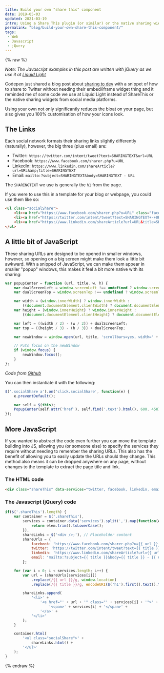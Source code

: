 ```yaml
---
title: Build your own "share this" component
date: 2019-05-03
updated: 2021-03-19
intro: Using a Share This plugin (or similar) or the native sharing widgets from social networks can really bloat your page and look ugly. This code is how we, at Liquid Light, implement social sharing widgets
permalink: "blog/build-your-own-share-this-component/"
tags:
 - Web
 - Javascript
 - jQuery
---
```


{% raw %}

_Note: The Javascript examples in this post are written with jQuery as we use it at [Liquid Light](https://www.liquidlight.co.uk/)_

Codepen just shared a blog post about [sharing to dev](https://blog.codepen.io/2019/05/02/share-to-dev/) with a snippet of how to share to Twitter without needing their embed/iframe widget thing and it reminded me of some code we use at Liquid Light instead of ShareThis or the native sharing widgets from social media platforms.

Using your own not only significantly reduces the bloat on your page, but also gives you 100% customisation of how your icons look.

## The Links

Each social network formats their sharing links slightly differently (naturally), however, the big three (plus email) are:

- Twitter: `https://twitter.com/intent/tweet?text=SHARINGTEXT&url=URL`
- Facebook: `https://www.facebook.com/sharer.php?u=URL`
- LinkedIn: `https://www.linkedin.com/shareArticle?url=URL&amp;title=SHARINGTEXT`
- Email: `mailto:?subject=SHARINGTEXT&body=SHARINGTEXT - URL`

The `SHARINGTEXT` we use is generally the `h1` from the page.

If you were to use this in a template for your blog or webpage, you could use them like so:

```html
<ul class="socialShare">
	<li><a href="https://www.facebook.com/sharer.php?u=URL" class="facebook" title="Share on Facebook"><span>Facebook</span></a></li>
	<li><a href="https://twitter.com/intent/tweet?text=SHARINGTEXT+-+URL" class="twitter" title="Share on Twitter"> <span>Twitter</span></a></li>
	<li><a href="https://www.linkedin.com/shareArticle?url=URL&title=SHARINGTEXT" class="linkedIn" title="Share on LinkedIn"><span>LinkedIn</span></a></li>
</ul>
```

## A little bit of JavaScript

These sharing URLs are designed to be opened in smaller windows, however, so opening on a big screen might make them look a little bit awkward. With a snipped of JavaScript, we can make them appear in smaller "popup" windows, this makes it feel a bit more native with its sharing:

```js
var popupCenter = function (url, title, w, h) {
	var dualScreenLeft = window.screenLeft !== undefined ? window.screenLeft : screen.left;
	var dualScreenTop = window.screenTop !== undefined ? window.screenTop : screen.top;

	var width = (window.innerWidth) ? window.innerWidth :
		((document.documentElement.clientWidth) ? document.documentElement.clientWidth : screen.width);
	var height = (window.innerHeight) ? window.innerHeight :
		((document.documentElement.clientHeight) ? document.documentElement.clientHeight : screen.height);

	var left = ((width / 2) - (w / 2)) + dualScreenLeft;
	var top = ((height / 3) - (h / 3)) + dualScreenTop;

	var newWindow = window.open(url, title, 'scrollbars=yes, width=' + w + ', height=' + h + ', top=' + top + ', left=' + left);

	// Puts focus on the newWindow
	if (window.focus) {
		newWindow.focus();
	}
};
```

_Code from [Github](https://github.com/kni-labs/rrssb)_

You can then instantiate it with the following:

```js
$('.socialShare a').on('click.socialShare', function(e) {
	e.preventDefault();

	var self = $(this);
	PopupCenter(self.attr('href'), self.find('.text').html(), 600, 450);
});
```

## More JavaScript

If you wanted to abstract the code even further you can move the template building into JS, allowing you (or someone else) to specify the services they require without needing to remember the sharing URLs. This also has the benefit of allowing you to easily update the URLs should they change. This method also  means it can be dropped anywhere on any page, without changes to the template to extract the page title and link.

### The HTML code

```html
<div class="shareThis" data-services="twitter, facebook, linkedin, email"></div>
```

### The Javascript (jQuery) code

```js
if($('.shareThis').length) {
	var container = $('.shareThis'),
		services = container.data('services').split(',').map(function(elem) {
			return elem.trim().toLowerCase();
		}),
		shareLinks = $('<div />;'), // Placeholder content
		shareUrls = {
			facebook: 'https://www.facebook.com/sharer.php?u={{ url }}',
			twitter: 'https://twitter.com/intent/tweet?text={{ title }}&url={{ url }}',
			linkedin: 'https://www.linkedin.com/shareArticle?url={{ url }}&amp;title={{ title }}',
			email: 'mailto:?subject={{ title }}&body={{ title }} - {{ url }}'
		};

	for (var i = 0; i < services.length; i++) {
		var url = (shareUrls[services[i]])
			.replace(/{{ url }}/g, window.location)
			.replace(/{{ title }}/g, encodeURI($('h1').first().text().trim()));

		shareLinks.append(
			'<li>' +
				'<a href="' + url + '" class="' + services[i] + '">' +
					'<span>' + services[i] + '</span>' +
				'</a>' +
			'</li>'
		);
	}

	container.html(
		'<ul class="socialShare">' +
			shareLinks.html() +
		'</ul>'
	);
}
```

{% endraw %}
